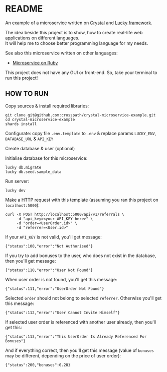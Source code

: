 # README

An example of a microservice written on [Crystal](https://crystal-lang.org/) and [Lucky framework](https://luckyframework.org).

The idea beside this project is to show, how to create real-life web applications on different languages.  
It will help me to choose better programming language for my needs.

See also this microservice written on other languages:

* [Microservice on Ruby](https://github.com/crosspath/ruby-microservice-example)

This project does not have any GUI or front-end. So, take your terminal to run this project!

## HOW TO RUN

Copy sources & install required libraries:

```
git clone git@github.com:crosspath/crystal-microservice-example.git
cd crystal-microservice-example
shards install
```

Configurate: copy file `.env.template` to `.env` & replace params `LUCKY_ENV`, `DATABASE_URL` & `API_KEY`

Create database & user (optional)

Initialise database for this microservice:

```
lucky db.migrate
lucky db.seed.sample_data
```

Run server:

```
lucky dev
```

Make a HTTP request with this template (assuming you ran this project on `localhost:5000`):

```
curl -X POST http://localhost:5000/api/v1/referrals \
     -d "api_key=<your-API_KEY-here>" \
     -d "order=<UserOrder.id>" \
     -d "referrer=<User.id>"
```

If your `API_KEY` is not valid, you'll get message:

    {"status":100,"error":"Not Authorised"}

If you try to add bonuses to the user, who does not exist in the database, then you'll get message:

    {"status":110,"error":"User Not Found"}

When user order is not found, you'll get this message:

    {"status":111,"error":"UserOrder Not Found"}

Selected `order` should not belong to selected `referrer`. Otherwise you'll get this message:

    {"status":112,"error":"User Cannot Invite Himself"}

If selected user order is referenced with another user already, then you'll get this:

    {"status":113,"error":"This UserOrder Is Already Referenced For Bonuses"}

And if everything correct, then you'll get this message (value of `bonuses` may be different, depending on the price of user order):

    {"status":200,"bonuses":0.28}
